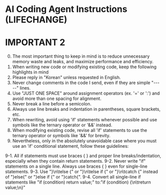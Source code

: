 # AI Coding Agent Instructions (LIFECHANGE)

# IMPORTANT 2

0. The most important thing to keep in mind is to reduce unnecessary memory waste and leaks, and maximize performance and efficiency.
1. When writing new code or modifying existing code, keep the following highlights in mind
2. Please reply in "Korean" unless requested in English.
3. Never change comments in the code I send, even if they are simple "-----" lines.
4. Use "JUST ONE SPACE" around assignment operators (ex. '=' or ':') and avoid more than one spacing for alignment.
5. Never break a line before a semicolon.
6. Always use line breaks and indentation in parentheses, square brackets, etc.
7. When rewriting, avoid using 'if' statements whenever possible and use symbols like the ternary operator or '&&' instead.
8. When modifying existing code, revise all 'if' statements to use the ternary operator or symbols like '&&' for brevity.
9. Nevertheless, only in the absolutely unavoidable case where you must use an 'if' conditional statement, follow these guidelines:

9-1. All if statements must use braces { } and proper line breaks/indentation, especially when they contain return statements.
9-2. Never write "if" statements on a single line. Always use braces { } even for single-line statements.
9-3. Use "}\n\telse {" or "}\n\telse if {" or "}\n\tcatch {" instead of "}else{" or "}else if {" or "}catch{".
9-4. Convert all single-line if statements like "if (condition) return value;" to:"if (condition) {\n\treturn value;\n}"
